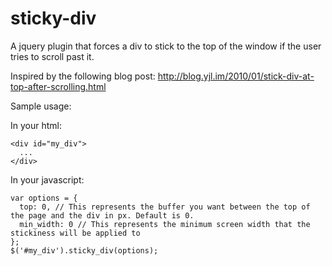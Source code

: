 sticky-div
==========

A jquery plugin that forces a div to stick to the top of the window if the user tries to scroll past it.

Inspired by the following blog post: http://blog.yjl.im/2010/01/stick-div-at-top-after-scrolling.html

Sample usage:

In your html:

    <div id="my_div">
      ...
    </div>

In your javascript:

    var options = {
      top: 0, // This represents the buffer you want between the top of the page and the div in px. Default is 0.
      min_width: 0 // This represents the minimum screen width that the stickiness will be applied to
    };
    $('#my_div').sticky_div(options);

